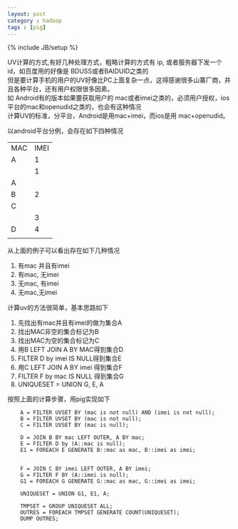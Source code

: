 ```yaml
---
layout: post
category : hadoop 
tags : [pig]
---
```

{% include JB/setup %}

UV计算的方式,有好几种处理方式，粗略计算的方式有 ip, 或者服务器下发一个 id，如百度用的好像是 BDUSS或者BAIDUID之类的   
但是要计算手机的用户的UV好像比PC上面复杂一点，这得感谢很多山寨厂商，并且各种平台，还有用户权限很多因素。  
如 Android有的版本如果要获取用户的 mac或者imei之类的，必须用户授权，ios平台的mac和openudid之类的，也会有这种情况   
计算UV的标准，分平台，Android是用mac+imei，而ios是用 mac+openudid。  

以android平台分例，会存在如下四种情况

<table class="table table-striped table-bordered">
    <tr><td>MAC</td><td>IMEI</td></tr>
    <tr><td>A</td><td>1</td></tr>
    <tr><td></td><td>1</td></tr>
    <tr><td>A</td><td></td></tr>
    <tr><td>B</td><td>2</td></tr>
    <tr><td>C</td><td></td></tr>
    <tr><td></td><td>3</td></tr>
    <tr><td>D</td><td>4</td></tr>
    <tr><td></td><td></td></tr>
</table>

从上面的例子可以看出存在如下几种情况  
1. 有mac 并且有imei  
2. 有mac, 无imei  
3. 无mac, 有imei  
4. 无mac,无imei  

计算uv的方法很简单，基本思路如下  
1. 先找出有mac并且有imei的做为集合A  
2. 找出MAC非空的集合标记为B  
3. 找出MAC为空的集合标记为C
4. 用B LEFT JOIN A BY  MAC得到集合D  
5. FILTER D by imei IS NULL得到集合E
6. 用C LEFT JOIN A BY imei 得到集合F  
7. FILTER F by mac IS NULL 得到集合G
8. UNIQUESET = UNION G, E, A  

按照上面的计算步骤，用pig实现如下  


        A = FILTER UVSET BY (mac is not null) AND (imei is not null);
        B = FILTER UVSET BY (mac is not null);
        C = FILTER UVSET BY (mac is null);

        D = JOIN B BY mac LEFT OUTER, A BY mac;
        E = FILTER D by (A::mac is null);
        E1 = FOREACH E GENERATE B::mac as mac, B::imei as imei;


        F = JOIN C BY imei LEFT OUTER, A BY imei;
        G = FILTER F BY (A::imei is null);
        G1 = FOREACH G GENERATE G::mac as mac, G::imei as imei;

        UNIQUESET = UNION G1, E1, A;

        TMPSET = GROUP UNIQUESET ALL;
        OUTRES = FOREACH TMPSET GENERATE COUNT(UNIQUESET);
        DUMP OUTRES;




